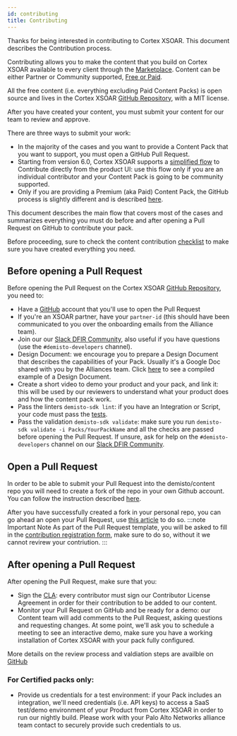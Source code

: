 ```yaml
---
id: contributing
title: Contributing 
---
```


Thanks for being interested in contributing to Cortex XSOAR. This document describes the Contribution process.

Contributing allows you to make the content that you build on Cortex XSOAR available to every client through the  [Marketplace](../partners/marketplace). Content can be either Partner or Community supported, [Free or Paid](../partners/marketplace#pricing).

All the free content (i.e. everything excluding Paid Content Packs) is open source and lives in the Cortex XSOAR [GitHub Repository](https://github.com/demisto/content), with a MIT license.

After you have created your content, you must submit your content for our team to review and approve.

There are three ways to submit your work:
 - In the majority of the cases and you want to provide a Content Pack that you want to support, you must open a GitHub Pull Request.
 - Starting from version 6.0, Cortex XSOAR supports a [simplified flow](../contributing/marketplace) to Contribute directly from the product UI: use this flow only if you are an individual contributor and your Content Pack is going to be community supported.
 - Only if you are providing a Premium (aka Paid) Content Pack, the GitHub process is slightly different and is described [here](../integrations/premium_packs).

 This document describes the main flow that covers most of the cases and summarizes everything you must do before and after opening a Pull Request on GitHub to contribute your pack.

Before proceeding, sure to check the content contribution [checklist](../contributing/checklist) to make sure you have created everything you need.

## Before opening a Pull Request

Before opening the Pull Request on the Cortex XSOAR [GitHub Repository](https://github.com/demisto/content), you need to:

- Have a [GitHub](https://github.com) account that you'll use to open the Pull Request
- If you're an XSOAR partner, have your `partner-id` (this should have been communicated to you over the onboarding emails from the Alliance team).
- Join our our [Slack DFIR Community](https://www.demisto.com/community/), also useful if you have questions (use the `#demisto-developers` channel).
- Design Document: we encourage you to prepare a Design Document that describes the capabilities of your Pack. Usually it's a Google Doc shared with you by the Alliances team. Click [here](https://docs.google.com/document/d/1wETtBEKg37PHNU8tYeB56M1LE314ux086z3HFeF_cX0) to see a compiled example of a Design Document.
- Create a short video to demo your product and your pack, and link it: this will be used by our reviewers to understand what your product does and how the content pack work.
- Pass the linters `demisto-sdk lint`: if you have an Integration or Script, your code must pass the [tests](../tutorials/tut-setup-dev#step-5-run-the-linter-and-unit-tests).
- Pass the validation `demisto-sdk validate`: make sure you run `demisto-sdk validate -i Packs/YourPackName` and all the checks are passed before opening the Pull Request. If unsure, ask for help on the `#demisto-developers` channel on our [Slack DFIR Community](https://www.demisto.com/community/).

## Open a Pull Request

In order to be able to submit your Pull Request into the demisto/content repo you will need to create a fork of the repo in your own Github account. You can follow the instruction described [here](https://guides.github.com/activities/forking/).

After you have successfully created a fork in your personal repo, you can go ahead an open your Pull Request, use [this article](https://help.github.com/articles/creating-a-pull-request-from-a-fork/) to do so.
:::note Important Note
As part of the Pull Request template, you will be asked to fill in the [contribution registration form](https://forms.gle/XDfxU4E61ZwEESSMA), make sure to do so, without it we cannot revirew your contriution.
:::


## After opening a Pull Request

After opening the Pull Request, make sure that you:

- Sign the [CLA](https://github.com/demisto/content/blob/master/docs/cla.pdf): every contributor must sign our Contributor License Agreement in order for their contribution to be added to our content.
- Monitor your Pull Request on GitHub and be ready for a demo: our Content team will add comments to the Pull Request, asking questions and requesting changes. At some point, we'll ask you to schedule a meeting to see an interactive demo, make sure you have a working installation of Cortex XSOAR with your pack fully configured.

More details on the review process and valdiation steps are availble on [GitHub](https://github.com/demisto/content/blob/master/CONTRIBUTING.md)

### For Certified packs only:
- Provide us credentials for a test environment: if your Pack includes an integration, we'll need credentials (i.e. API keys) to access a SaaS test/demo environment of your Product from Cortex XSOAR in order to run our nightly build. Please work with your Palo Alto Networks alliance team contact to securely provide such credentials to us.
